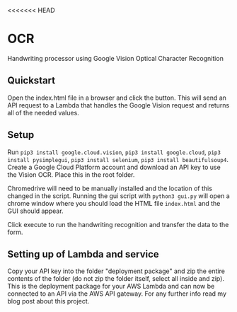 <<<<<<< HEAD
# OCR
Handwriting processor using Google Vision Optical Character Recognition

## Quickstart
Open the index.html file in a browser and click the button. This will send an API request to a Lambda that handles the Google Vision request and returns all of the needed values. 

## Setup
Run `pip3 install google.cloud.vision`, `pip3 install google.cloud`, `pip3 install pysimplegui`, `pip3 install selenium`, `pip3 install beautifulsoup4`.
Create a Google Cloud Platform account and download an API key to use the Vision OCR. Place this in the root folder. 

Chromedrive will need to be manually installed and the location of this changed in the script. Running the gui script with `python3 gui.py` will open a chrome window where you should load the HTML file `index.html` and the GUI should appear. 

Click execute to run the handwriting recognition and transfer the data to the form. 

## Setting up of Lambda and service
Copy your API key into the folder "deployment package" and zip the entire contents of the folder (do not zip the folder itself, select all inside and zip).
This is the deployment package for your AWS Lambda and can now be connected to an API via the AWS API gateway. For any further info read my blog post about this project. 

